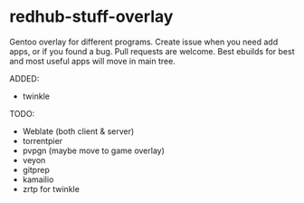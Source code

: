 # redhub-stuff-overlay
Gentoo overlay for different programs.
Create issue when you need add apps, or if you found a bug. Pull requests are welcome.
Best ebuilds for best and most useful apps will move in main tree.

ADDED:
- twinkle

TODO:
- Weblate (both client & server)
- torrentpier
- pvpgn (maybe move to game overlay)
- veyon
- gitprep
- kamailio
- zrtp for twinkle

